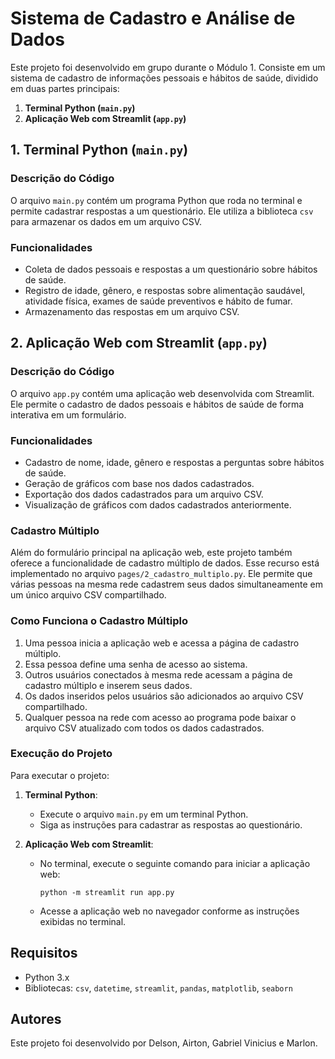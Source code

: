 # Sistema de Cadastro e Análise de Dados
Este projeto foi desenvolvido em grupo durante o Módulo 1. Consiste em um sistema de cadastro de informações pessoais e hábitos de saúde, dividido em duas partes principais:

1. **Terminal Python (`main.py`)**
2. **Aplicação Web com Streamlit (`app.py`)**

## 1. Terminal Python (`main.py`)

### Descrição do Código
O arquivo `main.py` contém um programa Python que roda no terminal e permite cadastrar respostas a um questionário. Ele utiliza a biblioteca `csv` para armazenar os dados em um arquivo CSV.

### Funcionalidades
- Coleta de dados pessoais e respostas a um questionário sobre hábitos de saúde.
- Registro de idade, gênero, e respostas sobre alimentação saudável, atividade física, exames de saúde preventivos e hábito de fumar.
- Armazenamento das respostas em um arquivo CSV.

## 2. Aplicação Web com Streamlit (`app.py`)

### Descrição do Código
O arquivo `app.py` contém uma aplicação web desenvolvida com Streamlit. Ele permite o cadastro de dados pessoais e hábitos de saúde de forma interativa em um formulário.

### Funcionalidades
- Cadastro de nome, idade, gênero e respostas a perguntas sobre hábitos de saúde.
- Geração de gráficos com base nos dados cadastrados.
- Exportação dos dados cadastrados para um arquivo CSV.
- Visualização de gráficos com dados cadastrados anteriormente.

### Cadastro Múltiplo

Além do formulário principal na aplicação web, este projeto também oferece a funcionalidade de cadastro múltiplo de dados. Esse recurso está implementado no arquivo `pages/2_cadastro_multiplo.py`. Ele permite que várias pessoas na mesma rede cadastrem seus dados simultaneamente em um único arquivo CSV compartilhado.

### Como Funciona o Cadastro Múltiplo

1. Uma pessoa inicia a aplicação web e acessa a página de cadastro múltiplo.
2. Essa pessoa define uma senha de acesso ao sistema.
3. Outros usuários conectados à mesma rede acessam a página de cadastro múltiplo e inserem seus dados.
4. Os dados inseridos pelos usuários são adicionados ao arquivo CSV compartilhado.
5. Qualquer pessoa na rede com acesso ao programa pode baixar o arquivo CSV atualizado com todos os dados cadastrados.

### Execução do Projeto

Para executar o projeto:

1. **Terminal Python**:
   - Execute o arquivo `main.py` em um terminal Python.
   - Siga as instruções para cadastrar as respostas ao questionário.

2. **Aplicação Web com Streamlit**:
   - No terminal, execute o seguinte comando para iniciar a aplicação web: 
     ```
     python -m streamlit run app.py
     ```
   - Acesse a aplicação web no navegador conforme as instruções exibidas no terminal.

## Requisitos

- Python 3.x
- Bibliotecas: `csv`, `datetime`, `streamlit`, `pandas`, `matplotlib`, `seaborn`

## Autores

Este projeto foi desenvolvido por Delson, Airton, Gabriel Vinicius e Marlon.
